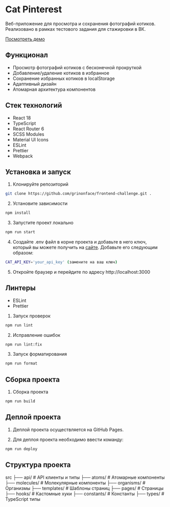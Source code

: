# Cat Pinterest

Веб-приложение для просмотра и сохранения фотографий котиков. Реализовано в рамках тестового задания для стажировки в ВК.

[Посмотреть демо](https://grinonface.github.io/frontend-challenge/)

## Функционал
- Просмотр фотографий котиков с бесконечной прокруткой
- Добавление/удаление котиков в избранное
- Сохранение избранных котиков в localStorage
- Адаптивный дизайн
- Атомарная архитектура компонентов

## Стек технологий
- React 18
- TypeScript
- React Router 6
- SCSS Modules
- Material UI Icons
- ESLint
- Prettier
- Webpack

## Установка и запуск

1. Клонируйте репозиторий

```bash
git clone https://github.com/grinonface/frontend-challenge.git .
```

2. Установите зависимости

```bash
npm install
```

3. Запустите проект локально

```bash
npm run start
```

4. Создайте .env файл в корне проекта и добавьте в него ключ, который вы можете получить на [сайте](https://thecatapi.com/). Добавьте его следующим образом:	

```bash
CAT_API_KEY='your_api_key' (замените на ваш ключ)
```

5. Откройте браузер и перейдите по адресу http://localhost:3000	

## Линтеры

- ESLint
- Prettier

1. Запуск проверок

```bash
npm run lint
```

2. Исправление ошибок

```bash
npm run lint:fix
```

3. Запуск форматирования

```bash
npm run format
```

## Сборка проекта

1. Сборка проекта

```bash
npm run build
```

## Деплой проекта

1. Деплой проекта осуществляется на GitHub Pages.

2. Для деплоя проекта необходимо ввести команду:

```bash
npm run deploy
```
## Структура проекта

src 
├── api/ # API клиенты и типы
├── atoms/ # Атомарные компоненты
├── molecules/ # Молекулярные компоненты
├── organisms/ # Организмы
├── templates/ # Шаблоны страниц
├── pages/ # Страницы
├── hooks/ # Кастомные хуки
├── constants/ # Константы
├── types/ # TypeScript типы


